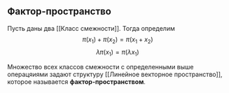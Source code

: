 ## Фактор-пространство
Пусть даны два [[Класс смежности]]. Тогда определим $$\pi(x_1) + \pi(x_2) = \pi(x_1 + x_2)$$
$$\lambda\pi(x_1) = \pi(\lambda x_1)$$

Множество всех классов смежности с определенными выше операцяиями задают структуру [[Линейное векторное пространство]], которое называется **фактор-пространством**.